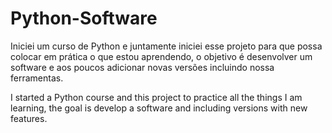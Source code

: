 # Python-Software

Iniciei um curso de Python e juntamente iniciei esse projeto para que possa colocar em prática o que estou aprendendo, o objetivo é desenvolver um software e aos poucos adicionar novas versões incluindo nossa ferramentas.

I started a Python course and this project to practice all the things I am learning, the goal is develop a software and including versions with new features.
